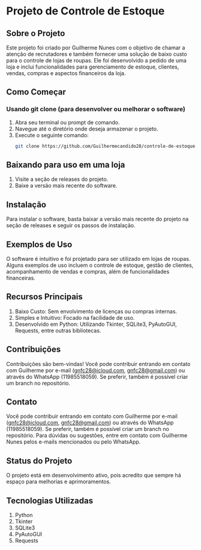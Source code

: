 # Projeto de Controle de Estoque

## Sobre o Projeto

Este projeto foi criado por Guilherme Nunes com o objetivo de chamar a atenção de recrutadores e também fornecer uma solução de baixo custo para o controle de lojas de roupas. Ele foi desenvolvido a pedido de uma loja e inclui funcionalidades para gerenciamento de estoque, clientes, vendas, compras e aspectos financeiros da loja.

## Como Começar

### Usando git clone (para desenvolver ou melhorar o software)

1. Abra seu terminal ou prompt de comando.
2. Navegue até o diretório onde deseja armazenar o projeto.
3. Execute o seguinte comando:
   ```bash
   git clone https://github.com/Guilhermecandido28/controle-de-estoque.git

## Baixando para uso em uma loja

1. Visite a seção de releases do projeto.
2. Baixe a versão mais recente do software.

## Instalação

Para instalar o software, basta baixar a versão mais recente do projeto na seção de releases e seguir os passos de instalação.

## Exemplos de Uso

O software é intuitivo e foi projetado para ser utilizado em lojas de roupas. Alguns exemplos de uso incluem o controle de estoque, gestão de clientes, acompanhamento de vendas e compras, além de funcionalidades financeiras.
 
## Recursos Principais

1. Baixo Custo: Sem envolvimento de licenças ou compras internas.
2. Simples e Intuitivo: Focado na facilidade de uso.
3. Desenvolvido em Python: Utilizando Tkinter, SQLite3, PyAutoGUI, Requests, entre outras bibliotecas.

## Contribuições
Contribuições são bem-vindas! Você pode contribuir entrando em contato com Guilherme por e-mail (gnfc28@icloud.com, gnfc28@gmail.com) ou através do WhatsApp (11985518059). Se preferir, também é possível criar um branch no repositório.

## Contato
Você pode contribuir entrando em contato com Guilherme por e-mail (gnfc28@icloud.com, gnfc28@gmail.com) ou através do WhatsApp (11985518059). Se preferir, também é possível criar um branch no repositório.
Para dúvidas ou sugestões, entre em contato com Guilherme Nunes pelos e-mails mencionados ou pelo WhatsApp.

## Status do Projeto
O projeto está em desenvolvimento ativo, pois acredito que sempre há espaço para melhorias e aprimoramentos.

## Tecnologias Utilizadas
1. Python
2. Tkinter
3. SQLite3
4. PyAutoGUI
5. Requests
